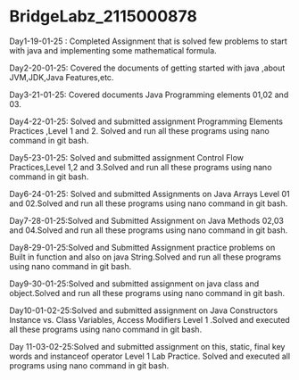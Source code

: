 # BridgeLabz_2115000878
Day1-19-01-25 : Completed Assignment that is solved few problems to start with java and implementing some mathematical formula.

Day2-20-01-25: Covered the documents of getting started with java ,about JVM,JDK,Java Features,etc.

Day3-21-01-25: Covered documents Java Programming elements 01,02 and 03.

Day4-22-01-25: Solved and submitted assignment Programming Elements Practices ,Level 1 and 2. Solved and run all these programs using nano command in git bash.

Day5-23-01-25: Solved and submitted assignment Control Flow Practices,Level 1,2 and 3.Solved and run all these programs using nano command in git bash.

Day6-24-01-25: Solved and submitted Assignments on Java Arrays Level 01 and 02.Solved and run all these programs using nano command in git bash.

Day7-28-01-25:Solved and Submitted Assignment on Java Methods 02,03 and 04.Solved and run all these programs using nano command in git bash.

Day8-29-01-25:Solved and Submitted Assignment practice problems on Built in function and also on java String.Solved and run all these programs using nano command in git bash.

Day9-30-01-25:Solved and submitted assignment on java class and object.Solved and run all these programs using nano command in git bash.

Day10-01-02-25:Solved and submitted assignment on Java Constructors Instance vs. Class Variables, Access Modifiers Level 1 .Solved and executed all these programs using nano command in git bash.

Day 11-03-02-25:Solved and submitted assignment on this, static, final key words and instanceof operator Level 1 Lab Practice. Solved and executed all programs using nano command in git bash.

